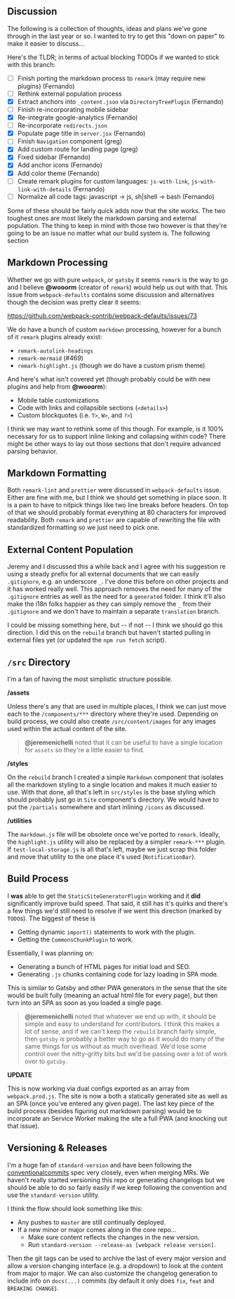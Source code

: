Discussion
----------

The following is a collection of thoughts, ideas and plans we've gone through
in the last year or so. I wanted to try to get this "down on paper" to make it
easier to discuss...

Here's the TLDR; in terms of actual blocking TODOs if we wanted to stick with
this branch:

- [ ] Finish porting the markdown process to `remark` (may require new plugins) (Fernando)
- [ ] Rethink external population process
- [x] Extract anchors into `_content.json` via `DirectoryTreePlugin` (Fernando)
- [ ] Finish re-incorporating mobile sidebar
- [x] Re-integrate google-analytics (Fernando)
- [ ] Re-incorporate `redirects.json`
- [x] Populate page title in `server.jsx` (Fernando)
- [ ] Finish `Navigation` component (greg)
- [x] Add custom route for landing page (greg)
- [x] Fixed sidebar (Fernando)
- [x] Add anchor icons (Fernando)
- [x] Add color theme (Fernando)
- [ ] Create remark plugins for custom languages: `js-with-link`, `js-with-link-with-details` (Fernando)
- [ ] Normalize all code tags: javascript -> js, sh|shell -> bash (Fernando)

Some of these should be fairly quick adds now that the site works. The two
toughest ones are most likely the markdown parsing and external population. The
thing to keep in mind with those two however is that they're going to be an
issue no matter what our build system is. The following section


## Markdown Processing

Whether we go with pure `webpack`, or `gatsby` it seems `remark` is the way to
go and I believe __@wooorm__ (creator of `remark`) would help us out with that.
This issue from `webpack-defaults` contains some discussion and alternatives
though the decision was pretty clear it seems:

https://github.com/webpack-contrib/webpack-defaults/issues/73

We do have a bunch of custom `markdown` processing, however for a bunch of it
`remark` plugins already exist:

- `remark-autolink-headings`
- `remark-mermaid` (#469)
- `remark-highlight.js` (though we do have a custom prism theme)

And here's what isn't covered yet (though probably could be with new plugins
and help from __@wooorm__):

- Mobile table customizations
- Code with links and collapsible sections (`<details>`)
- Custom blockquotes (i.e. `T>`, `W>`, and `?>`)

I think we may want to rethink some of this though. For example, is it 100%
necessary for us to support inline linking and collapsing within code? There
might be other ways to lay out those sections that don't require advanced
parsing behavior.


## Markdown Formatting

Both `remark-lint` and `prettier` were discussed in `webpack-defaults` issue.
Either are fine with me, but I think we should get something in place soon. It
is a pain to have to nitpick things like two line breaks before headers. On top
of that we should probably format everything at 80 characters for improved
readability. Both `remark` and `prettier` are capable of rewriting the file
with standardized formatting so we just need to pick one.


## External Content Population

Jeremy and I discussed this a while back and I agree with his suggestion re
using a steady prefix for all external documents that we can easily
`.gitignore`, e.g. an underscore `_`. I've done this before on other projects
and it has worked really well. This approach removes the need for many of the
`.gitignore` entries as well as the need for a `generated` folder. I think
it'll also make the i18n folks happier as they can simply remove the `_` from
their `.gitignore` and we don't have to maintain a separate `translation`
branch.

I could be missing something here, but -- if not -- I think we should go this
direction. I did this on the `rebuild` branch but haven't started pulling in
external files yet (or updated the `npm run fetch` script).


## `/src` Directory

I'm a fan of having the most simplistic structure possible.

__/assets__

Unless there's any that are used in multiple places, I think we can just move
each to the `/components/***` directory where they're used. Depending on build
process, we could also create `/src/content/images` for any images used within
the actual content of the site.

> __@jeremenichelli__ noted that it can be useful to have a single location for
> `assets` so they're a little easier to find.

__/styles__

On the `rebuild` branch I created a simple `Markdown` component that isolates
all the markdown styling to a single location and makes it much easier to use.
With that done, all that's left in `src/styles` is the base styling which
should probably just go in `Site` component's directory. We would have to put
the `/partials` somewhere and start inlining `/icons` as discussed.

__/utilities__

The `markdown.js` file will be obsolete once we've ported to `remark`. Ideally,
the `highlight.js` utility will also be replaced by a simpler `remark-***`
plugin. If `test-local-storage.js` is all that's left, maybe we just scrap this
folder and move that utility to the one place it's used (`NotificationBar`).


## Build Process

I __was__ able to get the `StaticSiteGeneratorPlugin` working and it __did__
significantly improve build speed. That said, it still has it's quirks and
there's a few things we'd still need to resolve if we went this direction
(marked by `TODO`s). The biggest of these is

- Getting dynamic `import()` statements to work with the plugin.
- Getting the `CommonsChunkPlugin` to work.

Essentially, I was planning on:

- Generating a bunch of HTML pages for initial load and SEO.
- Generating `.js` chunks containing code for lazy loading in SPA mode.

This is similar to Gatsby and other PWA generators in the sense that the site
would be built fully (meaning an actual html file for every page), but then
turn into an SPA as soon as you loaded a single page.

> __@jeremenichelli__ noted that whatever we end up with, it should be simple
> and easy to understand for contributors. I think this makes a lot of sense,
> and if we can't keep the `rebuild` branch fairly simple, then `gatsby` is
> probably a better way to go as it would do many of the same things for us
> without as much overhead. We'd lose some control over the nitty-gritty bits
> but we'd be passing over a lot of work over to `gatsby`.

__UPDATE__

This is now working via dual configs exported as an array from
`webpack.prod.js`. The site is now a both a statically generated site as well
as an SPA (once you've entered any given page). The last key piece of the build
process (besides figuring out markdown parsing) would be to incorporate an
Service Worker making the site a full PWA (and knocking out that issue).


## Versioning & Releases

I'm a huge fan of `standard-version` and have been following the
[conventionalcommits][1] spec very closely, even when merging MRs. We haven't
really started versioning this repo or generating changelogs but we should be
able to do so fairly easily if we keep following the convention and use the
`standard-version` utility.

I think the flow should look something like this:

- Any pushes to `master` are still continually deployed.
- If a new minor or major comes along in the core repo...
  - Make sure content reflects the changes in the new version.
  - Run `standard-version --release-as [webpack release version]`.

Then the git tags can be used to archive the last of every major version and
allow a version changing interface (e.g. a dropdown) to look at the content
from major to major. We can also customize the changelog generation to include
info on `docs(...)` commits (by default it only does `fix`, `feat` and
`BREAKING CHANGE`).


[1]: http://conventionalcommits.org/
